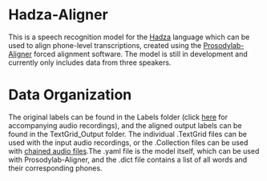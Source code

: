 # Hadza-Aligner
This is a speech recognition model for the [Hadza](https://en.wikipedia.org/wiki/Hadza_language) language which can be used to align phone-level transcriptions, created using the [Prosodylab-Aligner](https://github.com/prosodylab/Prosodylab-Aligner) forced alignment software. The model is still in development and currently only includes data from three speakers. 

# Data Organization
The original labels can be found in the Labels folder (click [here](https://www.dropbox.com/sh/gch66za7cxaor8n/AAD6ytvjvcQMCxswbTs4-LSLa?dl=0) for accompanying audio recordings), and the aligned output labels can be found in the TextGrid_Output folder. The individual .TextGrid files can be used with the input audio recordings, or the .Collection files can be used with [chained audio files](https://www.dropbox.com/sh/n0r4n84m3q0ta42/AADHN30vytp0d5J_-CLhRVqna?dl=0).The .yaml file is the model itself, which can be used with Prosodylab-Aligner, and the .dict file contains a list of all words and their corresponding phones.



